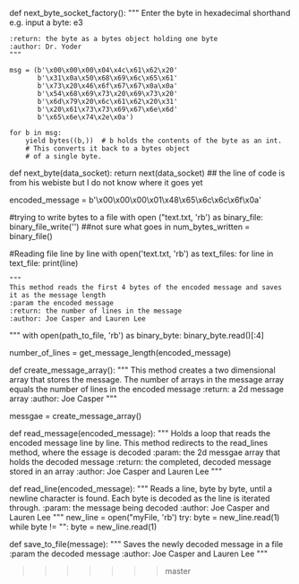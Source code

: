 
def next_byte_socket_factory():
    """
    Enter the byte in hexadecimal shorthand
    e.g.
      input a byte: e3

    :return: the byte as a bytes object holding one byte
    :author: Dr. Yoder
    """

    msg = (b'\x00\x00\x00\x04\x4c\x61\x62\x20'
           b'\x31\x0a\x50\x68\x69\x6c\x65\x61'
           b'\x73\x20\x46\x6f\x67\x67\x0a\x0a'
           b'\x54\x68\x69\x73\x20\x69\x73\x20'
           b'\x6d\x79\x20\x6c\x61\x62\x20\x31'
           b'\x20\x61\x73\x73\x69\x67\x6e\x6d'
           b'\x65\x6e\x74\x2e\x0a')

    for b in msg:
        yield bytes((b,))  # b holds the contents of the byte as an int.
        # This converts it back to a bytes object
        # of a single byte.


def next_byte(data_socket):
    return next(data_socket)
    ## the line of code is from his webiste but I do not know where it goes yet 
    
encoded_message = b'\x00\x00\x00\x01\x48\x65\x6c\x6c\x6f\x0a'

#trying to write bytes to a file
with open ("text.txt, 'rb') as binary_file:
binary_file_write('') ##not sure what goes in 
num_bytes_written = binary_file()

#Reading file line by line
with open('text.txt, 'rb') as text_files:
for line in text_file:
print(line) 


    """
    This method reads the first 4 bytes of the encoded message and saves it as the message length
    :param the encoded message
    :return: the number of lines in the message
    :author: Joe Casper and Lauren Lee
   """
with open(path_to_file, 'rb') as binary_byte:
    binary_byte.read()[:4]

number_of_lines = get_message_length(encoded_message)


def create_message_array():
    """
    This method creates a two dimensional array that stores the message.
    The number of arrays in the message array equals the number of lines in the encoded message
    :return: a 2d message array
    :author: Joe Casper
    """


messgae = create_message_array()


def read_message(encoded_message):
    """
    Holds a loop that reads the encoded message line by line. This method redirects to the
    read_lines method, where the essage is decoded
    :param: the 2d messgae array that holds the decoded message
    :return: the completed, decoded message stored in an array
    :author: Joe Casper and Lauren Lee 
    """


def read_line(encoded_message):
    """
    Reads a line, byte by byte, until a newline character is found. Each byte is decoded as
    the line is iterated through.
    :param: the message being decoded
    :author: Joe Casper and Lauren Lee
    """
new_line = open("myFile, 'rb')
try:
byte = new_line.read(1)
while byte != "":
byte = new_line.read(1)

def save_to_file(message):
    """
    Saves the newly decoded message in a file
    :param the decoded message
    :author: Joe Casper and Lauren Lee
    """
  
    
    

>> >> >> > master
